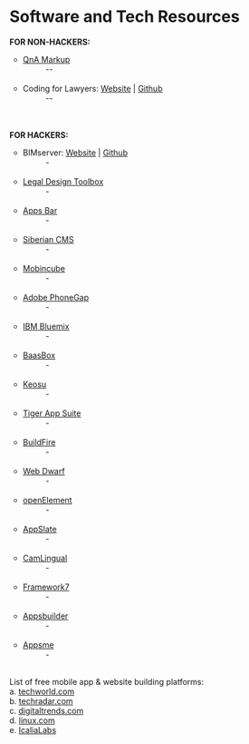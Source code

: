 # Software and Tech Resources
<b>FOR NON-HACKERS:</b><br>
<ul style="list-style-type:circle">
<a href="http://www.qnamarkup.org"><li>QnA Markup</a></li>
<dd>--</dd><br>
<li>Coding for Lawyers: <a href="http://codingforlawyers.com">Website</a> | <a href="https://github.com/vzvenyach/codingforlawyers">Github</a></li>
<dd>--</dd><br>
</ul>
<br>
<b>FOR HACKERS:</b><br>
<ul style="list-style-type:circle">
<li>BIMserver: <a href="http://bimserver.org">Website</a> | <a href="https://github.com/opensourceBIM/BIMserver">Github</a></li>
<dd>-</dd><br>
<li><a href="http://www.legaltechdesign.com/LegalDesignToolbox/">Legal Design Toolbox</a></li>
<dd>-</dd><br>
<li><a href="http://www.appsbar.com">Apps Bar</a></li>
<dd>-</dd><br>
<li><a href="http://www.siberiancms.com">Siberian CMS</a></li>
<dd>-</dd><br>
<li><a href="http://www.mobincube.com/pricing.html">Mobincube</a></li>
<dd>-</dd><br>
<li><a href="http://phonegap.com/products/">Adobe PhoneGap</a></li>
<dd>-</dd><br>
<li><a href="http://www.ibm.com/cloud-computing/bluemix/pricing/?cm_sp=HeaderNavigation-_-Mobile-_-Pricing">IBM Bluemix</a></li>
<dd>-</dd><br>
<li><a href="http://www.baasbox.com/en/">BaasBox</a></li>
<dd>-</dd><br>
<li><a href="https://keosu.com/pricing/">Keosu</a></li>
<dd>-</dd><br>
<li><a href="http://tigerappsuite.com">Tiger App Suite</a></li>
<dd>-</dd><br>
<li><a href="http://buildfire.com">BuildFire</a></li>
<dd>-</dd><br>
<li><a href="http://www.virtualmechanics.com/products/dwarf/">Web Dwarf</a></li>
<dd>-</dd><br>
<li><a href="http://www.openelement.com/Download.htm">openElement</a></li>
<dd>-</dd><br>
<li><a href="https://github.com/Taehan-Kim/AppSlate">AppSlate</a></li>
<dd>-</dd><br>
<li><a href="https://github.com/yoshiokatsuneo/camlingual_iphone">CamLingual</a></li>
<dd>-</dd><br>
<li><a href="http://framework7.io">Framework7</a></li>
<dd>-</dd><br>
<li><a href="http://www.apps-builder.com">Appsbuilder</a></li>
<dd>-</dd><br>
<li><a href="https://www.appsme.com/pricing">Appsme</a></li>
<dd>-</dd><br>
</ul>
List of free mobile app & website building platforms:<br>
a. <a href="http://www.techworld.com/picture-gallery/apps/18-best-mobile-application-development-platforms-tools-3375307/">techworld.com</a><br>
b. <a href="http://www.techradar.com/news/software/best-free-web-design-software-10-programs-to-get-the-job-done-1138669">techradar.com</a><br>
c. <a href="http://www.digitaltrends.com/computing/best-free-web-design-software/2/">digitaltrends.com</a><br>
d. <a href="https://www.linux.com/news/10-best-free-mobile-application-development-frameworks-support-android#.VqjKmSorKUk">linux.com</a><br>
e. <a href="https://github.com/IcaliaLabs/hackathon-resources">IcaliaLabs</a><br>

